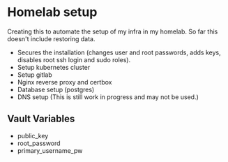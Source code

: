 # Homelab setup

Creating this to automate the setup of my infra in my homelab.
So far this doesn't include restoring data.

* Secures the installation (changes user and root passwords, adds keys, disables root ssh login and sudo roles).
* Setup kubernetes cluster
* Setup gitlab
* Nginx reverse proxy and certbox
* Database setup (postgres)
* DNS setup (This is still work in progress and may not be used.)

## Vault Variables
* public_key
* root_password
* primary_username_pw
